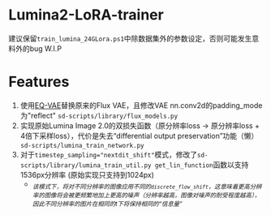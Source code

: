 # Lumina2-LoRA-trainer
建议保留`train_lumina_24GLora.ps1`中除数据集外的参数设定，否则可能发生意料外的bug
W.I.P


# Features
1. 使用[EQ-VAE](https://huggingface.co/Anzhc/MS-LC-EQ-D-VR_VAE)替换原来的Flux VAE，且修改VAE nn.conv2d的padding_mode为"reflect" `sd-scripts/library/flux_models.py`
2. 实现原始Lumina Image 2.0的双损失函数（原分辨率loss -> 原分辨率loss + 4倍下采样loss），代价是失去“differential output preservation”功能（懒） `sd-scripts/lumina_train_network.py`
3. 对于`timestep_sampling="nextdit_shift"`模式，修改了`sd-scripts/library/lumina_train_util.py get_lin_function`函数以支持1536px分辨率 (原始实现只支持到1024px)
   * <sub>*该模式下，将对不同分辨率的图像应用不同的`discrete_flow_shift`，这意味着更高分辨率的图像将会被更频繁地加上更高的噪声（分辨率越高，图像对噪声的耐受程度越高），因此不同分辨率的图片在相同的t下将保持相同的“信息量”*</sub>
